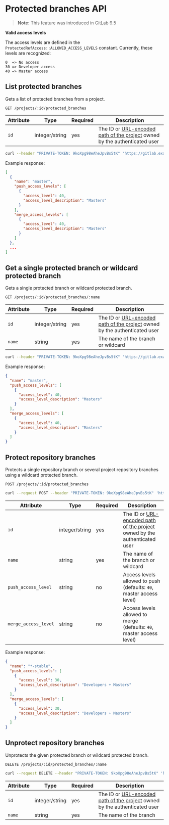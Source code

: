 # Protected branches API

>**Note:** This feature was introduced in GitLab 9.5

**Valid access levels**

The access levels are defined in the `ProtectedRefAccess::ALLOWED_ACCESS_LEVELS` constant. Currently, these levels are recognized:
```
0  => No access
30 => Developer access
40 => Master access
```

## List protected branches

Gets a list of protected branches from a project.

```
GET /projects/:id/protected_branches
```

| Attribute | Type | Required | Description |
| --------- | ---- | -------- | ----------- |
| `id` | integer/string | yes | The ID or [URL-encoded path of the project](README.md#namespaced-path-encoding) owned by the authenticated user |

```bash
curl --header "PRIVATE-TOKEN: 9koXpg98eAheJpvBs5tK" 'https://gitlab.example.com/api/v4/projects/5/protected_branches'
```

Example response:

```json
[
  {
    "name": "master",
    "push_access_levels": [
      {
        "access_level": 40,
        "access_level_description": "Masters"
      }
    ],
    "merge_access_levels": [
      {
        "access_level": 40,
        "access_level_description": "Masters"
      }
    ]
  },
  ...
]
```

## Get a single protected branch or wildcard protected branch

Gets a single protected branch or wildcard protected branch.

```
GET /projects/:id/protected_branches/:name
```

| Attribute | Type | Required | Description |
| --------- | ---- | -------- | ----------- |
| `id` | integer/string | yes | The ID or [URL-encoded path of the project](README.md#namespaced-path-encoding) owned by the authenticated user |
| `name` | string | yes | The name of the branch or wildcard |

```bash
curl --header "PRIVATE-TOKEN: 9koXpg98eAheJpvBs5tK" 'https://gitlab.example.com/api/v4/projects/5/protected_branches/master'
```

Example response:

```json
{
  "name": "master",
  "push_access_levels": [
    {
      "access_level": 40,
      "access_level_description": "Masters"
    }
  ],
  "merge_access_levels": [
    {
      "access_level": 40,
      "access_level_description": "Masters"
    }
  ]
}
```

## Protect repository branches

Protects a single repository branch or several project repository
branches using a wildcard protected branch.

```
POST /projects/:id/protected_branches
```

```bash
curl --request POST --header "PRIVATE-TOKEN: 9koXpg98eAheJpvBs5tK" 'https://gitlab.example.com/api/v4/projects/5/protected_branches?name=*-stable&push_access_level=30&merge_access_level=30'
```

| Attribute | Type | Required | Description |
| --------- | ---- | -------- | ----------- |
| `id` | integer/string | yes | The ID or [URL-encoded path of the project](README.md#namespaced-path-encoding) owned by the authenticated user |
| `name` | string | yes | The name of the branch or wildcard |
| `push_access_level` | string | no | Access levels allowed to push (defaults: `40`, master access level) |
| `merge_access_level` | string | no | Access levels allowed to merge (defaults: `40`, master access level) |

Example response:

```json
{
  "name": "*-stable",
  "push_access_levels": [
    {
      "access_level": 30,
      "access_level_description": "Developers + Masters"
    }
  ],
  "merge_access_levels": [
    {
      "access_level": 30,
      "access_level_description": "Developers + Masters"
    }
  ]
}
```

## Unprotect repository branches

Unprotects the given protected branch or wildcard protected branch.

```
DELETE /projects/:id/protected_branches/:name
```

```bash
curl --request DELETE --header "PRIVATE-TOKEN: 9koXpg98eAheJpvBs5tK" 'https://gitlab.example.com/api/v4/projects/5/protected_branches/*-stable'
```

| Attribute | Type | Required | Description |
| --------- | ---- | -------- | ----------- |
| `id` | integer/string | yes | The ID or [URL-encoded path of the project](README.md#namespaced-path-encoding) owned by the authenticated user |
| `name` | string | yes | The name of the branch |
